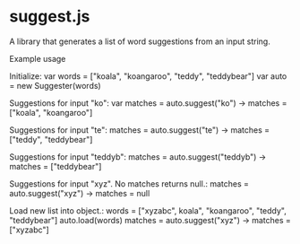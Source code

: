 suggest.js
==========

A library that generates a list of word suggestions from an input string.

Example usage

Initialize:
	var words = ["koala", "koangaroo", "teddy", "teddybear"]
	var auto = new Suggester(words)

Suggestions for input "ko":
	var matches = auto.suggest("ko")
	-> matches = ["koala", "koangaroo"]

Suggestions for input "te":
	matches = auto.suggest("te")
	-> matches = ["teddy", "teddybear"]

Suggestions for input "teddyb":
	matches = auto.suggest("teddyb")
	-> matches = ["teddybear"]

Suggestions for input "xyz". No matches returns null.:
	matches = auto.suggest("xyz")
	-> matches = null

Load new list into object.:
	words = ["xyzabc", koala", "koangaroo", "teddy", "teddybear"]
	auto.load(words)
	matches = auto.suggest("xyz")
	-> matches = ["xyzabc"]
